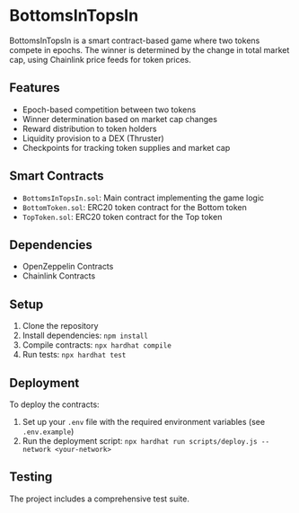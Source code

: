 # BottomsInTopsIn

BottomsInTopsIn is a smart contract-based game where two tokens compete in epochs. The winner is determined by the change in total market cap, using Chainlink price feeds for token prices.

## Features

- Epoch-based competition between two tokens
- Winner determination based on market cap changes
- Reward distribution to token holders
- Liquidity provision to a DEX (Thruster)
- Checkpoints for tracking token supplies and market cap

## Smart Contracts

- `BottomsInTopsIn.sol`: Main contract implementing the game logic
- `BottomToken.sol`: ERC20 token contract for the Bottom token
- `TopToken.sol`: ERC20 token contract for the Top token

## Dependencies

- OpenZeppelin Contracts
- Chainlink Contracts

## Setup

1. Clone the repository
2. Install dependencies: `npm install`
3. Compile contracts: `npx hardhat compile`
4. Run tests: `npx hardhat test`

## Deployment

To deploy the contracts:

1. Set up your `.env` file with the required environment variables (see `.env.example`)
2. Run the deployment script: `npx hardhat run scripts/deploy.js --network <your-network>`

## Testing

The project includes a comprehensive test suite.
